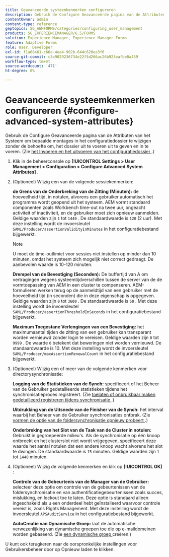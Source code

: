 ```yaml
---
title: Geavanceerde systeemkenmerken configureren
description: Gebruik de Configure Geavanceerde pagina van de Attributen van het Systeem om bepaalde montages in het configuratiedossier te wijzigen zonder de behoefte om, het dossier uit te voeren uit te geven en in te voeren.
contentOwner: admin
content-type: reference
geptopics: SG_AEMFORMS/categories/configuring_user_management
products: SG_EXPERIENCEMANAGER/6.5/FORMS
solution: Experience Manager, Experience Manager Forms
feature: Adaptive Forms
role: User, Developer
exl-id: f1a68461-c66a-4ea4-902b-644c620ea3f6
source-git-commit: c3e9029236734e22f5d266ac26b923eafbe0a459
workflow-type: tm+mt
source-wordcount: '471'
ht-degree: 0%

---
```


# Geavanceerde systeemkenmerken configureren {#configure-advanced-system-attributes}

Gebruik de Configure Geavanceerde pagina van de Attributen van het Systeem om bepaalde montages in het configuratiedossier te wijzigen zonder de behoefte om, het dossier uit te voeren uit te geven en in te voeren. (Zie [ het Invoeren en het uitvoeren van het configuratiedossier ](/help/forms/using/admin-help/importing-exporting-configuration-file.md#importing-and-exporting-the-configuration-file).)

1. Klik in de beheerconsole op **[!UICONTROL Settings > User Management > Configuration > Configure Advanced System Attributes]** .
1. (Optioneel) Wijzig een van de volgende sessiekenmerken:

   **de Grens van de Onderbreking van de Zitting (Minuten):** de hoeveelheid tijd, in notulen, alvorens een gebruiker automatisch het programma wordt geopend uit het systeem. AEM vormt standaard componenten zoals Workbench time-out na twee uur, ongeacht activiteit of inactiviteit, en de gebruiker moet zich opnieuw aanmelden. Geldige waarden zijn `1` tot `1440` . De standaardwaarde is `120` (2 uur). Met deze instelling wordt de invoersleutel `SAML/Producer/assertionValidityInMinutes` in het configuratiebestand bijgewerkt.

   >[!NOTE]
   >
   >U moet de time-outlimiet voor sessies niet instellen op minder dan 10 minuten, omdat het systeem zich mogelijk niet correct gedraagt. De aanbevolen waarde is 10-120 minuten.

   **Drempel van de Bevestiging (Seconden):** De buffertijd van A om vertragingen wegens systeemtijdverschillen tussen de server van de de vormtoepassing van AEM in een cluster te compenseren. AEM-formulieren werken terug op de aanmeldtijd van een gebruiker met de hoeveelheid tijd (in seconden) die in deze eigenschap is opgegeven. Geldige waarden zijn `0` tot `3600` . De standaardwaarde is `60` . Met deze instelling wordt de invoersleutel `SAML/Producer/assertionThresholdInSeconds` in het configuratiebestand bijgewerkt.

   **Maximum Toegestane Verlengingen van een Bevestiging:** het maximumaantal tijden de zitting van een gebruiker kan transparant worden vernieuwd zonder login te vereisen. Geldige waarden zijn `0` tot `9999` . De waarde `0` betekent dat beweringen niet worden vernieuwd. De standaardwaarde is 10. Met deze instelling wordt de invoersleutel `SAML/Producer/maxAssertionRenewalCount` in het configuratiebestand bijgewerkt.

1. (Optioneel) Wijzig een of meer van de volgende kenmerken voor directorysynchronisatie:

   **Logging van de Statistieken van de Synch:** specificeert of het Beheer van de Gebruiker gedetailleerde statistieken tijdens het synchronisatieproces registreert. (Zie [ toelaten of onbruikbaar maken gedetailleerd registreren tijdens synchronisatie ](/help/forms/using/admin-help/synchronizing-directories.md#enable-or-disable-detailed-logging-during-synchronization).)

   **Uitdrukking van de Uitsnede van de Finisher van de Synch:** het interval waarbij het Beheer van de Gebruiker synchronisaties ontbrak. (Zie [ vormen de optie van de foldersynchronisatie opnieuw probeert ](/help/forms/using/admin-help/synchronizing-directories.md#configure-the-directory-synchronization-retry-option).)

   **Onderbreking van het Slot van de Taak van de Cluster in notulen:** Gebruikt in gegroepeerde milieu&#39;s. Als de synchronisatie op één knoop ontbreekt en het clusterslot niet wordt vrijgegeven, specificeert deze waarde het aantal notulen dat een andere knoop wacht alvorens het slot te dwingen. De standaardwaarde is `15` minuten. Geldige waarden zijn `1` tot `1440` minuten.

1. (Optioneel) Wijzig de volgende kenmerken en klik op **[!UICONTROL OK]** :

   **Controle van de Gebeurtenis van de Manager van de Gebruiker:** selecteer deze optie om controle van de gebeurtenissen van de foldersynchronisatie en van authentificatiegebeurtenissen zoals succes, mislukking, en lockout toe te laten. Deze optie is standaard alleen ingeschakeld als u een onderdeel hebt geïnstalleerd waarvoor controle vereist is, zoals Rights Management. Met deze instelling wordt de invoersleutel `APSAuditService` in het configuratiebestand bijgewerkt.

   **AutoCreatie van Dynamische Groep:** laat de automatische verwezenlijking van dynamische groepen toe die op e-maildomeinen worden gebaseerd. (Zie [ een dynamische groep ](/help/forms/using/admin-help/creating-configuring-groups.md#create-a-dynamic-group) creëren.)

U kunt ook terugkeren naar de oorspronkelijke instellingen voor Gebruikersbeheer door op Opnieuw laden te klikken.
